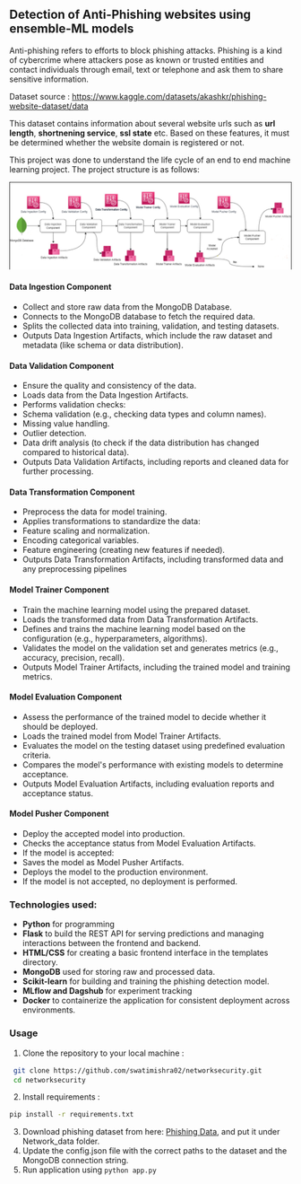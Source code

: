## Detection of Anti-Phishing websites using ensemble-ML models

Anti-phishing refers to efforts to block phishing attacks. Phishing is a kind of cybercrime where attackers pose as known or trusted entities and contact individuals through email, text or telephone and ask them to share sensitive information. 

Dataset source : https://www.kaggle.com/datasets/akashkr/phishing-website-dataset/data

This dataset contains information about several website urls such as **url length**, **shortnening service**, **ssl state** etc. Based on these features, it must be determined whether the website domain is registered or not.

This project was done to understand the life cycle of an end to end machine learning project. The project structure is as follows:

![Project Components](images/project_structure.png "Project Components")


#### Data Ingestion Component
- Collect and store raw data from the MongoDB Database.
- Connects to the MongoDB database to fetch the required data.
- Splits the collected data into training, validation, and testing datasets.
- Outputs Data Ingestion Artifacts, which include the raw dataset and metadata (like schema or data distribution).

#### Data Validation Component
- Ensure the quality and consistency of the data.
- Loads data from the Data Ingestion Artifacts.
- Performs validation checks:
- Schema validation (e.g., checking data types and column names).
- Missing value handling.
- Outlier detection.
- Data drift analysis (to check if the data distribution has changed compared to historical data).
- Outputs Data Validation Artifacts, including reports and cleaned data for further processing.

#### Data Transformation Component
- Preprocess the data for model training.
- Applies transformations to standardize the data:
- Feature scaling and normalization.
- Encoding categorical variables.
- Feature engineering (creating new features if needed).
- Outputs Data Transformation Artifacts, including transformed data and any preprocessing pipelines 

#### Model Trainer Component
- Train the machine learning model using the prepared dataset.
- Loads the transformed data from Data Transformation Artifacts.
- Defines and trains the machine learning model based on the configuration (e.g., hyperparameters, algorithms).
- Validates the model on the validation set and generates metrics (e.g., accuracy, precision, recall).
- Outputs Model Trainer Artifacts, including the trained model and training metrics.

#### Model Evaluation Component
- Assess the performance of the trained model to decide whether it should be deployed.
- Loads the trained model from Model Trainer Artifacts.
- Evaluates the model on the testing dataset using predefined evaluation criteria.
- Compares the model's performance with existing models to determine acceptance.
- Outputs Model Evaluation Artifacts, including evaluation reports and acceptance status.


#### Model Pusher Component
- Deploy the accepted model into production.
- Checks the acceptance status from Model Evaluation Artifacts.
- If the model is accepted:
- Saves the model as Model Pusher Artifacts.
- Deploys the model to the production environment.
- If the model is not accepted, no deployment is performed.

### Technologies used:
- **Python** for programming
- **Flask** to build the REST API for serving predictions and managing interactions between the frontend and backend.
- **HTML/CSS** for creating a basic frontend interface in the templates directory.
- **MongoDB** used for storing raw and processed data.
- **Scikit-learn** for building and training the phishing detection model.
- **MLflow and Dagshub** for experiment tracking
- **Docker** to containerize the application for consistent deployment across environments.

### Usage
1. Clone the repository to your local machine :
```bash
 git clone https://github.com/swatimishra02/networksecurity.git
 cd networksecurity
 ```
2. Install requirements : 
```bash
pip install -r requirements.txt
```
3. Download phishing dataset from here: [Phishing Data](https://www.kaggle.com/datasets/akashkr/phishing-website-dataset/data), and put it under Network_data folder.
4. Update the config.json file with the correct paths to the dataset and the MongoDB connection string.
5. Run application using `python app.py`




